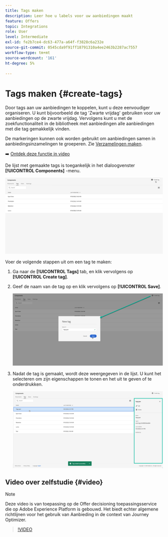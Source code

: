 ```yaml
---
title: Tags maken
description: Leer hoe u labels voor uw aanbiedingen maakt
feature: Offers
topic: Integrations
role: User
level: Intermediate
exl-id: fe2b7ce4-dc63-477a-a64f-f3828c6a232e
source-git-commit: 0545cda9f91ff18791310a4ee2463b2287ac7557
workflow-type: tm+mt
source-wordcount: '161'
ht-degree: 5%

---
```


# Tags maken {#create-tags}

Door tags aan uw aanbiedingen te koppelen, kunt u deze eenvoudiger organiseren. U kunt bijvoorbeeld de tag &#39;Zwarte vrijdag&#39; gebruiken voor uw aanbiedingen op de zwarte vrijdag. Vervolgens kunt u met de zoekfunctionaliteit in de bibliotheek met aanbiedingen alle aanbiedingen met die tag gemakkelijk vinden.

De markeringen kunnen ook worden gebruikt om aanbiedingen samen in aanbiedingsinzamelingen te groeperen. Zie [Verzamelingen maken](../offer-library/creating-collections.md).

➡️ [Ontdek deze functie in video](#video)

De lijst met gemaakte tags is toegankelijk in het dialoogvenster **[!UICONTROL Components]** -menu.

![](../../assets/tags_list.png)

Voer de volgende stappen uit om een tag te maken:

1. Ga naar de **[!UICONTROL Tags]** tab, en klik vervolgens op **[!UICONTROL Create tag]**.

1. Geef de naam van de tag op en klik vervolgens op **[!UICONTROL Save]**.

   ![](../../assets/tags_create.png)

1. Nadat de tag is gemaakt, wordt deze weergegeven in de lijst. U kunt het selecteren om zijn eigenschappen te tonen en het uit te geven of te onderdrukken.

   ![](../../assets/tags_created.png)

## Video over zelfstudie {#video}

>[!NOTE]
>
>Deze video is van toepassing op de Offer decisioning toepassingsservice die op Adobe Experience Platform is gebouwd. Het biedt echter algemene richtlijnen voor het gebruik van Aanbieding in de context van Journey Optimizer.

>[!VIDEO](https://video.tv.adobe.com/v/329374?quality=12)
